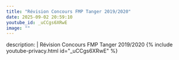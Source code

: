 ```yaml
---
title: "Révision Concours FMP Tanger 2019/2020"
date: 2025-09-02 20:59:10 
youtube_id: _uCCgs6XRwE
image: ""
---
```

description: |
  Révision Concours FMP Tanger 2019/2020
{% include youtube-privacy.html id="_uCCgs6XRwE" %}
